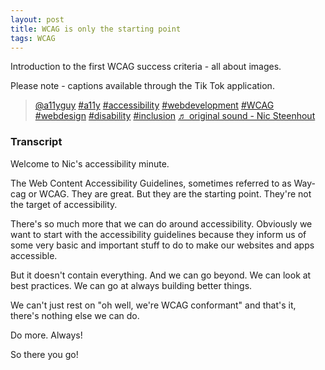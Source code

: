 ```yaml
---
layout: post
title: WCAG is only the starting point
tags: WCAG
---
```

Introduction to the first WCAG success criteria - all about images.

Please note - captions available through the Tik Tok application.

<blockquote class="tiktok-embed" cite="https://www.tiktok.com/@a11yguy/video/7057214235847281925" data-video-id="7057214235847281925" style="max-width: 605px;min-width: 325px;" > <section> <a target="_blank" title="@a11yguy" href="https://www.tiktok.com/@a11yguy">@a11yguy</a> <a title="a11y" target="_blank" href="https://www.tiktok.com/tag/a11y">#a11y</a> <a title="accessibility" target="_blank" href="https://www.tiktok.com/tag/accessibility">#accessibility</a> <a title="webdevelopment" target="_blank" href="https://www.tiktok.com/tag/webdevelopment">#webdevelopment</a> <a title="wcag" target="_blank" href="https://www.tiktok.com/tag/wcag">#WCAG</a> <a title="webdesign" target="_blank" href="https://www.tiktok.com/tag/webdesign">#webdesign</a> <a title="disability" target="_blank" href="https://www.tiktok.com/tag/disability">#disability</a> <a title="inclusion" target="_blank" href="https://www.tiktok.com/tag/inclusion">#inclusion</a> <a target="_blank" title="♬ original sound - Nic Steenhout" href="https://www.tiktok.com/music/original-sound-7057214228184304389">♬ original sound - Nic Steenhout</a> </section> </blockquote> <script async src="https://www.tiktok.com/embed.js"></script>

### Transcript

Welcome to Nic's accessibility minute.

The Web Content Accessibility Guidelines, sometimes referred to as Way-cag or WCAG. They are great. But they are the starting point. They're not the target of accessibility. 

There's so much more that we can do around accessibility. Obviously we want to start with the accessibility guidelines because they inform us of some very basic and important stuff to do to make our websites and apps accessible. 

But it doesn't contain everything. And we can go beyond. We can look at best practices. We can go at always building better things.

We can't just rest on "oh well, we're WCAG conformant" and that's it, there's nothing else we can do.

Do more. Always!

So there you go!
